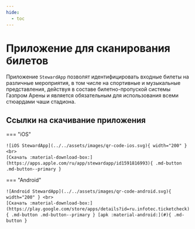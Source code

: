 ```yaml
---
hide:
  - toc
---
```


# Приложение для сканирования билетов
Приложение `StewardApp` позволят идентифицировать входные билеты на различные мероприятия, в том числе на спортивные и музыкальные представления, действуя в составе билетно-пропуской системы Газпром Арены и является обязательным для использования всеми стюардами чаши стадиона.

## Ссылки на скачивание приложения

=== "iOS"

    ![iOS StewardApp](../../assets/images/qr-code-ios.svg){ width="200" } <br>
    [Скачать :material-download-box:](https://apps.apple.com/ru/app/stewardapp/id1591816993){ .md-button .md-button--primary }

=== "Android"

    ![Android StewardApp](../../assets/images/qr-code-android.svg){ width="200" } <br>
    [Скачать :material-download-box:](https://play.google.com/store/apps/details?id=ru.infotec.ticketcheck){ .md-button .md-button--primary } [apk :material-android:](#){ .md-button }
